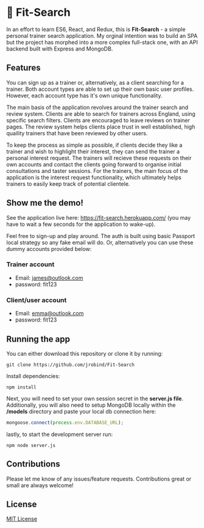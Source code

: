 # :muscle: Fit-Search

In an effort to learn ES6, React, and Redux, this is __Fit-Search__ - a simple personal trainer search application. My orginal intention was to build an SPA but the project has morphed into a more complex full-stack one, with an API backend built with Express and MongoDB.

## Features

You can sign up as a trainer or, alternatively, as a client searching for a trainer. Both account types are able to set up their own basic user profiles. However, each account type has it's own unique functionality. 

The main basis of the application revolves around the trainer search and review system. Clients are able to search for trainers across England, using specific search filters. Clients are encouraged to leave reviews on trainer pages. The review system helps clients place trust in well established, high quaility trainers that have been reviewed by other users. 

To keep the process as simple as possible, if clients decide they like a trainer and wish to highlight their interest, they can send the trainer a personal interest request. The trainers will recieve these requests on their own accounts and contact the clients going forward to organise initial consultations and taster sessions. For the trainers, the main focus of the application is the interest request functionality, which ultimately helps trainers to easily keep track of potential clientele.  

## Show me the demo!

See the application live here: https://fit-search.herokuapp.com/ (you may have to wait a few seconds for the application to wake-up).

Feel free to sign-up and play around. The auth is built using basic Passport local strategy so any fake email will do. Or, alternatively you can use these dummy accounts provided below:

### Trainer account

* Email: james@outlook.com
* password: fit123

### Client/user account

* Email: emma@outlook.com
* password: fit123

## Running the app

You can either download this repository or clone it by running:

```
git clone https://github.com/jrobind/Fit-Search
```

Install dependencies:

```
npm install
```

Next, you will need to set your own session secret in the __server.js file__. Additionally, you will also need to setup MongoDB locally within the __/models__ directory and paste your local db connection here:

```js
mongoose.connect(process.env.DATABASE_URL);
```     

lastly, to start the development server run:

```
npm node server.js
```

## Contributions

Please let me know of any issues/feature requests. Contributions great or small are always welcome!

## License

[MIT License](https://opensource.org/licenses/MIT)